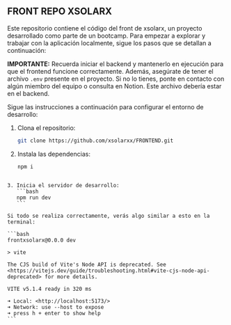 ## FRONT REPO XSOLARX

Este repositorio contiene el código del front de xsolarx, un proyecto desarrollado como parte de un bootcamp. Para empezar a explorar y trabajar con la aplicación localmente, sigue los pasos que se detallan a continuación:

**IMPORTANTE:** Recuerda iniciar el backend y mantenerlo en ejecución para que el frontend funcione correctamente. Además, asegúrate de tener el archivo `.env` presente en el proyecto. Si no lo tienes, ponte en contacto con algún miembro del equipo o consulta en Notion. Este archivo debería estar en el backend.

Sigue las instrucciones a continuación para configurar el entorno de desarrollo:

1. Clona el repositorio:

   ```bash
   git clone https://github.com/xsolarxx/FRONTEND.git
   ```

2. Instala las dependencias:

   ```bash
   npm i
````

3. Inicia el servidor de desarrollo:
   ```bash
   npm run dev
   ```

Si todo se realiza correctamente, verás algo similar a esto en la terminal:

```bash
frontxsolarx@0.0.0 dev

> vite

The CJS build of Vite's Node API is deprecated. See <https://vitejs.dev/guide/troubleshooting.html#vite-cjs-node-api-deprecated> for more details.

VITE v5.1.4 ready in 320 ms

➜ Local: <http://localhost:5173/>
➜ Network: use --host to expose
➜ press h + enter to show help
```
